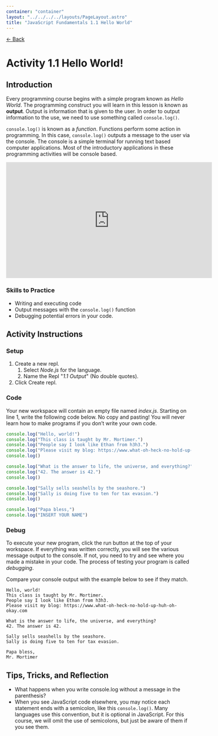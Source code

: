 ```yaml
---
container: "container"
layout: "../../../../layouts/PageLayout.astro"
title: "JavaScript Fundamentals 1.1 Hello World"
---
```


[← Back](/comp-sci/javascript/)

# Activity 1.1 Hello World!

## Introduction

Every programming course begins with a simple program known as _Hello World_. The programming construct you will learn in this lesson is known as **output**. Output is information that is given to the user. In order to output information to the use, we need to use something called `console.log()`.

`console.log()` is known as a _function_. Functions perform some action in programming. In this case, `console.log()` outputs a message to the user via the console. The console is a simple terminal for running text based computer applications. Most of the introductory applications in these programming activities will be console based.

<iframe width="560" height="315" src="https://www.youtube.com/embed/4MnsiJ94yec" frameborder="0" allow="accelerometer autoplay clipboard-write encrypted-media gyroscope picture-in-picture" allowfullscreen></iframe>

### Skills to Practice

- Writing and executing code
- Output messages with the `console.log()` function
- Debugging potential errors in your code.

## Activity Instructions

### Setup

1. Create a new repl.
   1. Select _Node.js_ for the language.
   2. Name the Repl "_1.1 Output_" (No double quotes).
2. Click Create repl.

### Code

Your new workspace will contain an empty file named _index.js_. Starting on line 1, write the following code below. No copy and pasting! You will never learn how to make programs if you don’t write your own code.

```javascript
console.log("Hello, world!")
console.log("This class is taught by Mr. Mortimer.")
console.log("People say I look like Ethan from h3h3.")
console.log("Please visit my blog: https://www.what-oh-heck-no-hold-up-huh-oh-okay.com")
console.log()

console.log("What is the answer to life, the universe, and everything?")
console.log("42. The answer is 42.")
console.log()

console.log("Sally sells seashells by the seashore.")
console.log("Sally is doing five to ten for tax evasion.")
console.log()

console.log("Papa bless,")
console.log("INSERT YOUR NAME")
```

### Debug

To execute your new program, click the run button at the top of your workspace. If everything was written correctly, you will see the various message output to the console. If not, you need to try and see where you made a mistake in your code. The process of testing your program is called _debugging_.

Compare your console output with the example below to see if they match.

```
Hello, world!
This class is taught by Mr. Mortimer.
People say I look like Ethan from h3h3.
Please visit my blog: https://www.what-oh-heck-no-hold-up-huh-oh-okay.com

What is the answer to life, the universe, and everything?
42. The answer is 42.

Sally sells seashells by the seashore.
Sally is doing five to ten for tax evasion.

Papa bless,
Mr. Mortimer
```

## Tips, Tricks, and Reflection

- What happens when you write console.log without a message in the parenthesis?
- When you see JavaScript code elsewhere, you may notice each statement ends with a semicolon, like this `console.log()`. Many languages use this convention, but it is optional in JavaScript. For this course, we will omit the use of semicolons, but just be aware of them if you see them.
